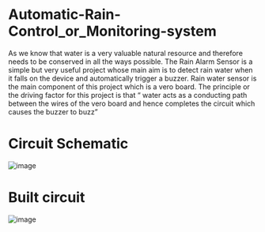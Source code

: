 # Automatic-Rain-Control_or_Monitoring-system
As we know that water is a very valuable natural resource and therefore needs to be conserved in all the ways possible. The Rain Alarm Sensor is a simple but very useful project whose main aim is to detect rain water when it falls on the device and automatically trigger a buzzer. Rain water sensor is the main component of this project which is a vero board. The principle or the driving factor for this project is that “ water acts as a conducting path between the wires of the vero board and hence completes the circuit which causes the buzzer to buzz”


# Circuit Schematic 

![image](https://user-images.githubusercontent.com/73469122/126079717-8ef6f011-e322-486f-b186-88902a3bceea.png)

# Built circuit 

![image](https://user-images.githubusercontent.com/73469122/126079736-95f40584-dd28-4bd5-84a9-ee27a2d2808c.png)
